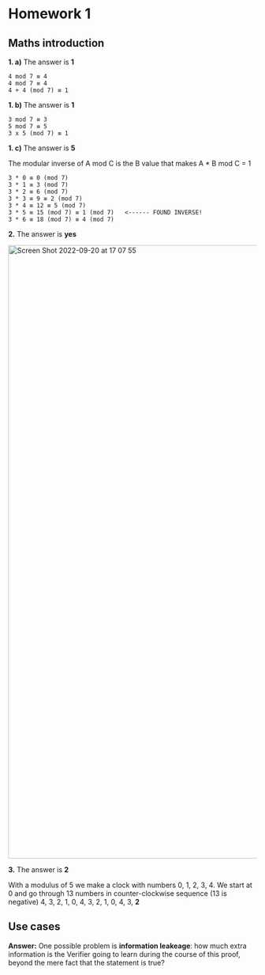 # Homework 1

## Maths introduction

**1. a)** The answer is **1**

```
4 mod 7 ≡ 4
4 mod 7 ≡ 4
4 + 4 (mod 7) ≡ 1
```

**1. b)** The answer is **1**

```
3 mod 7 ≡ 3
5 mod 7 ≡ 5
3 x 5 (mod 7) ≡ 1
```

**1. c)** The answer is **5**

The modular inverse of A mod C is the B value that makes A * B mod C = 1

```
3 * 0 ≡ 0 (mod 7)
3 * 1 ≡ 3 (mod 7)
3 * 2 ≡ 6 (mod 7)
3 * 3 ≡ 9 ≡ 2 (mod 7)
3 * 4 ≡ 12 ≡ 5 (mod 7)
3 * 5 ≡ 15 (mod 7) ≡ 1 (mod 7)   <------ ​FOUND INVERSE!
3 * 6 ≡ 18 (mod 7) ≡ 4 (mod 7)
```

**2.**  The answer is **yes**

<img width="1240" alt="Screen Shot 2022-09-20 at 17 07 55" src="https://user-images.githubusercontent.com/12957692/191354622-6ac28e54-4140-4117-9892-c6f157f0a451.png">


**3.** The answer is **2**

With a modulus of 5 we make a clock with numbers 0, 1, 2, 3, 4.
We start at 0 and go through 13 numbers in counter-clockwise sequence (13 is negative) 4, 3, 2, 1, 0, 4, 3, 2, 1, 0, 4, 3, **2**

## Use cases

**Answer:** One possible problem is **information leakeage**: how much extra information is the Verifier going to learn during the course of this proof, beyond the mere fact that the statement is true?


